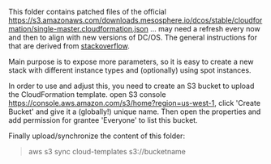 This folder contains patched files of the official 
<https://s3.amazonaws.com/downloads.mesosphere.io/dcos/stable/cloudformation/single-master.cloudformation.json>
... may need a refresh every now and then to align with new versions of DC/OS. The general instructions for that are derived from [stackoverflow](http://stackoverflow.com/questions/31409463/spot-instances-support-dcos).

Main purpose is to expose more parameters, so it is easy to create a new stack with different instance types and  (optionally) using spot instances.

In order to use and adjust this, you need to create an S3 bucket to upload the CloudFormation template.
open S3 console <https://console.aws.amazon.com/s3/home?region=us-west-1>, click 'Create Bucket' and give it a (globally!) unique name. Then open the properties and add permission for grantee 'Everyone' to list this bucket.

Finally upload/synchronize the content of this folder:
> aws s3 sync cloud-templates s3://bucketname
